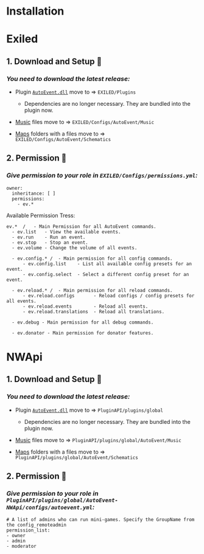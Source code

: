 # Installation
# Exiled
## 1. Download and Setup :moyai:
### *You need to download the latest release:*

- Plugin [``AutoEvent.dll``](https://github.com/KoT0XleB/AutoEvent-Exiled/releases/latest) move to => ``EXILED/Plugins``
  - Dependencies are no longer necessary. They are bundled into the plugin now.

- [Music](https://github.com/KoT0XleB/AutoEvent-Exiled/tree/main/Music) files move to => ``EXILED/Configs/AutoEvent/Music``

- [Maps](https://github.com/KoT0XleB/AutoEvent-Exiled/tree/main/Schematics) folders with a files move to => ``EXILED/Configs/AutoEvent/Schematics``

## 2. Permission :gem:
### *Give permission to your role in ``EXILED/Configs/permissions.yml``:*

```
owner:
  inheritance: [ ]
  permissions:
    - ev.*
```
Available Permission Tress:
```
ev.*  /   - Main Permission for all AutoEvent commands.
  - ev.list   - View the available events.
  - ev.run    - Run an event.
  - ev.stop   - Stop an event.
  - ev.volume - Change the volume of all events.
  
  - ev.config.* /  - Main permission for all config commands.
      - ev.config.list    - List all available config presets for an event.
      - ev.config.select  - Select a different config preset for an event.
  
  - ev.reload.* /  - Main permission for all reload commands.
      - ev.reload.configs       - Reload configs / config presets for all events.
      - ev.reload.events        - Reload all events.
      - ev.reload.translations  - Reload all translations.
      
  - ev.debug - Main permission for all debug commands.
  
  - ev.donator - Main permission for donator features.
```

# NWApi
## 1. Download and Setup :moyai:
### *You need to download the latest release:*
- Plugin [``AutoEvent.dll``](https://github.com/KoT0XleB/AutoEvent-Exiled/releases/latest) move to => ``PluginAPI/plugins/global``
  - Dependencies are no longer necessary. They are bundled into the plugin now.
  
- [Music](https://github.com/KoT0XleB/AutoEvent-Exiled/tree/main/Music) files move to => ``PluginAPI/plugins/global/AutoEvent/Music``

- [Maps](https://github.com/KoT0XleB/AutoEvent-Exiled/tree/main/Schematics) folders with a files move to => ``PluginAPI/plugins/global/AutoEvent/Schematics``

## 2. Permission :gem:
### *Give permission to your role in ``PluginAPI/plugins/global/AutoEvent-NWApi/configs/autoevent.yml``:*

```
# A list of admins who can run mini-games. Specify the GroupName from the config_remoteadmin
permission_list:
- owner
- admin
- moderator
```
